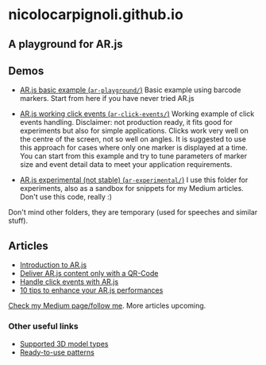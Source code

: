 # nicolocarpignoli.github.io

## A playground for AR.js

## Demos

- [AR.js basic example (`ar-playground/`)](https://github.com/nicolocarpignoli/nicolocarpignoli.github.io/tree/master/ar-playground) Basic example using barcode markers. Start from here if you have never tried AR.js

- [AR.js working click events (`ar-click-events/`)](https://github.com/nicolocarpignoli/nicolocarpignoli.github.io/tree/master/ar-click-events)
Working example of click events handling. Disclaimer: not production ready, it fits good for experiments but also for simple applications. Clicks work very well on the centre of the screen, not so well on angles. It is suggested to use this approach for cases where only one marker is displayed at a time. You can start from this example and try to tune parameters of marker size and event detail data to meet your application requirements.

- [AR.js experimental (not stable) (`ar-experimental/`)](https://github.com/nicolocarpignoli/nicolocarpignoli.github.io/tree/master/ar-experimental)
I use this folder for experiments, also as a sandbox for snippets for my Medium articles. Don't use this code, really :)

Don't mind other folders, they are temporary (used for speeches and similar stuff).

## Articles

* [Introduction to AR.js](https://medium.com/@nicolcarpignoli/ar-js-the-simplest-way-to-get-cross-browser-augmented-reality-on-the-web-10cbc721debc)
* [Deliver AR.js content only with a QR-Code](https://medium.com/@nicolcarpignoli/how-to-deliver-ar-on-the-web-only-with-a-qr-code-139bb90e82f1)
* [Handle click events with AR.js](https://medium.com/@nicolcarpignoli/how-to-handle-click-events-on-ar-js-f397ea5994d)
* [10 tips to enhance your AR.js performances](https://medium.com/@nicolcarpignoli/10-tips-to-enhance-your-ar-js-app-8b44c6faffca)

[Check my Medium page/follow me](https://medium.com/@nicolcarpignoli). More articles upcoming.

### Other useful links

* [Supported 3D model types](https://medium.com/@akashkuttappa/using-3d-models-with-ar-js-and-a-frame-84d462efe498)
* [Ready-to-use patterns](https://github.com/artoolkit/artoolkit5/tree/master/doc/patterns)

